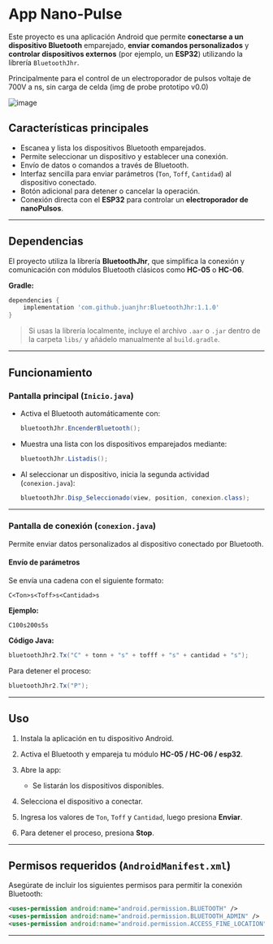 #  App Nano-Pulse

Este proyecto es una aplicación Android que permite **conectarse a un dispositivo Bluetooth** emparejado, **enviar comandos personalizados** y **controlar dispositivos externos** (por ejemplo, un **ESP32**) utilizando la librería `BluetoothJhr`.



Principalmente para el control de un electroporador de pulsos voltaje de 700V a ns, sin carga de celda (img de probe prototipo v0.0)

![image](https://github.com/AngieSiles/NanoPulseBluetooth-main/blob/main/app/Img00.jpg)

##  Características principales

* Escanea y lista los dispositivos Bluetooth emparejados.
* Permite seleccionar un dispositivo y establecer una conexión.
* Envío de datos o comandos a través de Bluetooth.
* Interfaz sencilla para enviar parámetros (`Ton`, `Toff`, `Cantidad`) al dispositivo conectado.
* Botón adicional para detener o cancelar la operación.
* Conexión directa con el **ESP32** para controlar un **electroporador de nanoPulsos**.

---

##  Dependencias

El proyecto utiliza la librería **BluetoothJhr**, que simplifica la conexión y comunicación con módulos Bluetooth clásicos como **HC-05** o **HC-06**.

**Gradle:**

```gradle
dependencies {
    implementation 'com.github.juanjhr:BluetoothJhr:1.1.0'
}
```

>  Si usas la librería localmente, incluye el archivo `.aar` o `.jar` dentro de la carpeta `libs/` y añádelo manualmente al `build.gradle`.

---

##  Funcionamiento

### Pantalla principal (`Inicio.java`)

* Activa el Bluetooth automáticamente con:

  ```java
  bluetoothJhr.EncenderBluetooth();
  ```
* Muestra una lista con los dispositivos emparejados mediante:

  ```java
  bluetoothJhr.Listadis();
  ```
* Al seleccionar un dispositivo, inicia la segunda actividad (`conexion.java`):

  ```java
  bluetoothJhr.Disp_Seleccionado(view, position, conexion.class);
  ```

---

### Pantalla de conexión (`conexion.java`)

Permite enviar datos personalizados al dispositivo conectado por Bluetooth.

####  Envío de parámetros

Se envía una cadena con el siguiente formato:

```
C<Ton>s<Toff>s<Cantidad>s
```

**Ejemplo:**

```
C100s200s5s
```

**Código Java:**

```java
bluetoothJhr2.Tx("C" + tonn + "s" + tofff + "s" + cantidad + "s");
```

Para detener el proceso:

```java
bluetoothJhr2.Tx("P");
```

---

##  Uso

1. Instala la aplicación en tu dispositivo Android.
2. Activa el Bluetooth y empareja tu módulo **HC-05 / HC-06 / esp32**.
3. Abre la app:

   * Se listarán los dispositivos disponibles.
4. Selecciona el dispositivo a conectar.
5. Ingresa los valores de `Ton`, `Toff` y `Cantidad`, luego presiona **Enviar**.
6. Para detener el proceso, presiona **Stop**.

---

## Permisos requeridos (`AndroidManifest.xml`)

Asegúrate de incluir los siguientes permisos para permitir la conexión Bluetooth:

```xml
<uses-permission android:name="android.permission.BLUETOOTH" />
<uses-permission android:name="android.permission.BLUETOOTH_ADMIN" />
<uses-permission android:name="android.permission.ACCESS_FINE_LOCATION" />
```

---






















